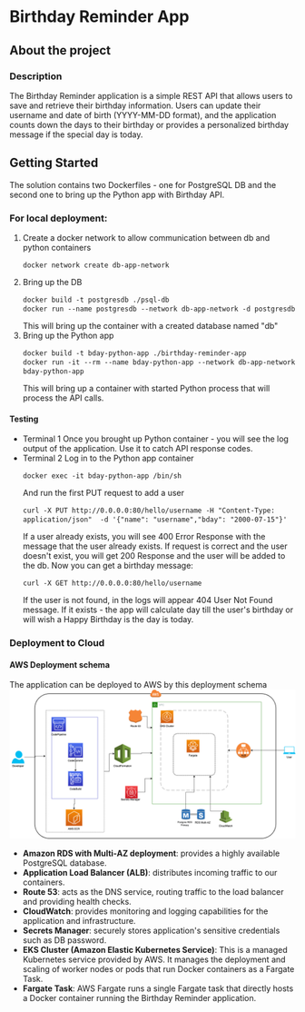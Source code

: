 # Birthday Reminder App
## About the project
### Description
The Birthday Reminder application is a simple REST API that allows users to save and retrieve their birthday information. Users can update their username and date of birth (YYYY-MM-DD format), and the application counts down the days to their birthday or provides a personalized birthday message if the special day is today.

## Getting Started
The solution contains two Dockerfiles - one for PostgreSQL DB and the second one to bring up the Python app with Birthday API.
### For local deployment:
1. Create a docker network to allow communication between db and python containers
   ```
   docker network create db-app-network
   ```
2.  Bring up the DB
     ```
     docker build -t postgresdb ./psql-db
     docker run --name postgresdb --network db-app-network -d postgresdb
     ```
     This will bring up the container with a created database named "db"   
3. Bring up the Python app
   ```
   docker build -t bday-python-app ./birthday-reminder-app
   docker run -it --rm --name bday-python-app --network db-app-network bday-python-app
   ```
   This will bring up a container with started Python process that will process the API calls.

#### Testing
* Terminal 1
  Once you brought up Python container - you will see the log output of the application. Use it to catch API response codes.
* Terminal 2
  Log in to the Python app container
  ```
  docker exec -it bday-python-app /bin/sh
  ```
  And run the first PUT request to add a user
  ```
  curl -X PUT http://0.0.0.0:80/hello/username -H "Content-Type: application/json"  -d '{"name": "username","bday": "2000-07-15"}'
  ```
  If a user already exists, you will see 400 Error Response with the message that the user already exists. If request is correct and the user doesn't exist, you will get 200 Response and the user will be added to the db.
  Now you can get a birthday message:
  ```
  curl -X GET http://0.0.0.0:80/hello/username
  ```
  If the user is not found, in the logs will appear 404 User Not Found message. If it exists - the app will calculate day till the user's birthday or will wish a Happy Birthday is the day is today.

### Deployment to Cloud
#### AWS Deployment schema
The application can be deployed to AWS by this deployment schema
![deployment](./aws_deployment.png)
* **Amazon RDS with Multi-AZ deployment**: provides a highly available PostgreSQL database.
* **Application Load Balancer (ALB)**: distributes incoming traffic to our containers.
* **Route 53**: acts as the DNS service, routing traffic to the load balancer and providing health checks.
* **CloudWatch**: provides monitoring and logging capabilities for the application and infrastructure.
* **Secrets Manager**: securely stores application's sensitive credentials such as DB password.
* **EKS Cluster (Amazon Elastic Kubernetes Service)**: This is a managed Kubernetes service provided by AWS. It manages the deployment and scaling of worker nodes or pods that run Docker containers as a Fargate Task.
* **Fargate Task**: AWS Fargate runs a single Fargate task that directly hosts a Docker container running the Birthday Reminder application.
